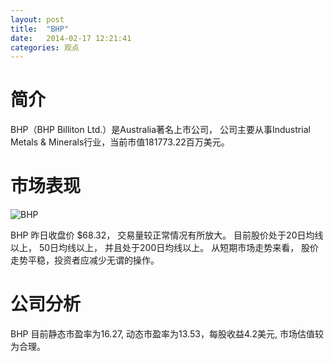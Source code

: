 ```yaml
---
layout: post
title:  "BHP"
date:   2014-02-17 12:21:41
categories: 观点
---
```


# 简介
BHP（BHP Billiton Ltd.）是Australia著名上市公司，
公司主要从事Industrial Metals & Minerals行业，当前市值181773.22百万美元。

# 市场表现

![BHP](http://finviz.com/chart.ashx?t=BHP&ty=c&ta=1&p=d&s=l)

BHP 昨日收盘价 $68.32，
交易量较正常情况有所放大。
目前股价处于20日均线以上，
50日均线以上，
并且处于200日均线以上。
从短期市场走势来看，
股价走势平稳，投资者应减少无谓的操作。

# 公司分析
BHP 目前静态市盈率为16.27, 动态市盈率为13.53，每股收益4.2美元,
市场估值较为合理。
